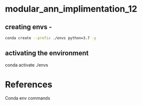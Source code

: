 # modular_ann_implimentation_12

## creating envs -

```bash
conda create --prefix ./envs python=3.7 -y
```

## activating the environment 

conda activate ./envs

# References
Conda env commands  